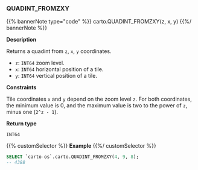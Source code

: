 ### QUADINT_FROMZXY

{{% bannerNote type="code" %}}
carto.QUADINT_FROMZXY(z, x, y)
{{%/ bannerNote %}}

**Description**

Returns a quadint from `z`, `x`, `y` coordinates.

* `z`: `INT64` zoom level.
* `x`: `INT64` horizontal position of a tile.
* `y`: `INT64` vertical position of a tile.

**Constraints**

Tile coordinates `x` and `y` depend on the zoom level `z`. For both coordinates, the minimum value is 0, and the maximum value is two to the power of `z`, minus one (`2^z - 1`).

**Return type**

`INT64`

{{% customSelector %}}
**Example**
{{%/ customSelector %}}

```sql
SELECT `carto-os`.carto.QUADINT_FROMZXY(4, 9, 8);
-- 4388
```
